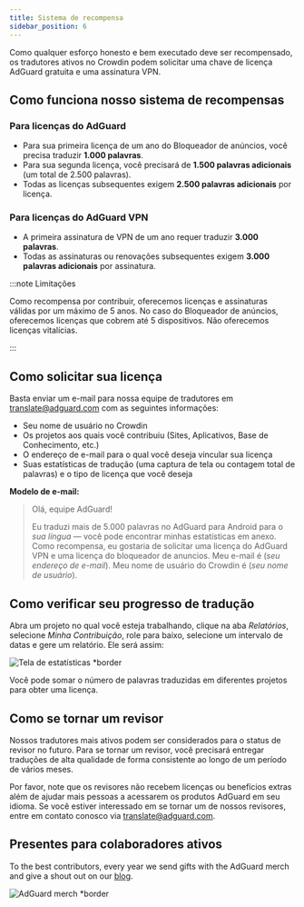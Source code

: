 ```yaml
---
title: Sistema de recompensa
sidebar_position: 6
---
```


Como qualquer esforço honesto e bem executado deve ser recompensado, os tradutores ativos no Crowdin podem solicitar uma chave de licença AdGuard gratuita e uma assinatura VPN.

## Como funciona nosso sistema de recompensas

### Para licenças do AdGuard

- Para sua primeira licença de um ano do Bloqueador de anúncios, você precisa traduzir **1.000 palavras**.
- Para sua segunda licença, você precisará de **1.500 palavras adicionais** (um total de 2.500 palavras).
- Todas as licenças subsequentes exigem **2.500 palavras adicionais** por licença.

### Para licenças do AdGuard VPN

- A primeira assinatura de VPN de um ano requer traduzir **3.000 palavras**.
- Todas as assinaturas ou renovações subsequentes exigem **3.000 palavras adicionais** por assinatura.

:::note Limitações

Como recompensa por contribuir, oferecemos licenças e assinaturas válidas por um máximo de 5 anos. No caso do Bloqueador de anúncios, oferecemos licenças que cobrem até 5 dispositivos. Não oferecemos licenças vitalícias.

:::

## Como solicitar sua licença

Basta enviar um e-mail para nossa equipe de tradutores em [translate@adguard.com](mailto:translate@adguard.com) com as seguintes informações:

- Seu nome de usuário no Crowdin
- Os projetos aos quais você contribuiu (Sites, Aplicativos, Base de Conhecimento, etc.)
- O endereço de e-mail para o qual você deseja vincular sua licença
- Suas estatísticas de tradução (uma captura de tela ou contagem total de palavras) e o tipo de licença que você deseja

**Modelo de e-mail:**

> Olá, equipe AdGuard!
> 
> Eu traduzi mais de 5.000 palavras no AdGuard para Android para o *sua língua* — você pode encontrar minhas estatísticas em anexo. Como recompensa, eu gostaria de solicitar uma licença do AdGuard VPN e uma licença do bloqueador de anuncios. Meu e-mail é (*seu endereço de e-mail*). Meu nome de usuário do Crowdin é (*seu nome de usuário*).

## Como verificar seu progresso de tradução

Abra um projeto no qual você esteja trabalhando, clique na aba *Relatórios*, selecione *Minha Contribuição*, role para baixo, selecione um intervalo de datas e gere um relatório. Ele será assim:

![Tela de estatísticas *border](https://cdn.adtidy.org/content/kb/ad_blocker/miscellaneous/adguard_translations/statistics.png)

Você pode somar o número de palavras traduzidas em diferentes projetos para obter uma licença.

## Como se tornar um revisor

Nossos tradutores mais ativos podem ser considerados para o status de revisor no futuro. Para se tornar um revisor, você precisará entregar traduções de alta qualidade de forma consistente ao longo de um período de vários meses.

Por favor, note que os revisores não recebem licenças ou benefícios extras além de ajudar mais pessoas a acessarem os produtos AdGuard em seu idioma. Se você estiver interessado em se tornar um de nossos revisores, entre em contato conosco via [translate@adguard.com](mailto:translate@adguard.com).

## Presentes para colaboradores ativos

To the best contributors, every year we send gifts with the AdGuard merch and give a shout out on our [blog](https://adguard.com/en/blog/best-contributors-2024.html).

![AdGuard merch *border](https://cdn.adguard.com/public/Adguard/Blog/presents.png)
